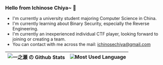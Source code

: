 ### Hello from Ichinose Chiya~ 👋

- I'm currently a university student majoring Computer Science in China.
- I'm currently learning about Binary Security, especially the Reverse Engineering.
- I'm currently an inexperienced individual CTF player, looking forward to joining or creating a team.
- You can contact with me across the mail: [ichinosechiya@gmail.com](mailto:ichinosechiya@gmail.com)

|  ![一之瀬 の Github Stats](https://github-readme-stats.vercel.app/api?username=ichinose-chiya&show_icons=true&hide_border=true&icon_color=CE1D2D&text_color=718096&bg_color=ffffff) | ![Most Used Language](https://github-readme-stats.vercel.app/api/top-langs/?username=ichinose-chiya&hide_border=true&theme=buefy&hide=javascript,html,css) |
| ------------- | ------------- |
